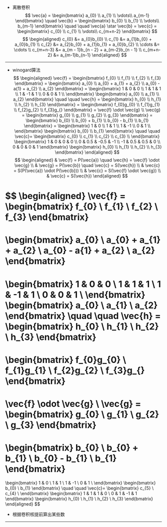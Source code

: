 - 离散卷积
$$
\vec{a} =
\begin{bmatrix}
a_{0} \\
a_{1} \\
\vdots\\
a_{m-1}
\end{bmatrix}
\quad
\vec{b} =
\begin{bmatrix}
b_{0} \\
b_{1} \\
\vdots\\
b_{m-1}
\end{bmatrix}
\quad \quad
\vec{a} \star \vec{b} = \vec{c} =
\begin{bmatrix}
c_{0} \\
c_{1} \\
\vdots\\
c_{m+n-2}
\end{bmatrix}
$$
$$
\begin{aligned}
c_{0} &= a_{0}b_{0} \\
c_{1} &= a_{1}b_{0} + a_{0}b_{1} \\
c_{2} &= a_{2}b_{0} + a_{1}b_{1} + a_{0}b_{2} \\
\cdots &= \cdots \\
c_{m+n-3} &= a_{m - 1}b_{n - 2} + a_{m-2}b_{n - 1} \\
c_{m+n-2} &= a_{m-1}b_{n-1}
\end{aligned}
$$
***
- winogard算法
$$
\begin{aligned}
\vec{f} = 
\begin{bmatrix}
f_{0} \\
f_{1} \\
f_{2} \\
f_{3} 
\end{bmatrix}
=
\begin{bmatrix}
a_{0} \\
a_{0} + a_{1} + a_{2} \\
a_{0} - a{1} + a_{2} \\
a_{2} 
\end{bmatrix}
=
\begin{bmatrix}
1 & 0 & 0 \\
1 & 1 & 1 \\
1 & -1 & 1 \\
0 & 0 & 1 \\
\end{bmatrix}
\begin{bmatrix}
a_{0} \\
a_{1} \\
a_{2}
\end{bmatrix} 
\quad \quad
\vec{h} = 
\begin{bmatrix}
h_{0} \\
h_{1} \\
h_{2} \\
h_{3} 
\end{bmatrix}
=
\begin{bmatrix}
f_{0}g_{0} \\
f_{1}g_{1} \\
f_{2}g_{2} \\
f_{3}g_{} 
\end{bmatrix}
=
\vec{f} \odot \vec{g}
\\
\vec{g} =
\begin{bmatrix}
g_{0} \\
g_{1} \\
g_{2} \\
g_{3} 
\end{bmatrix}
=
\begin{bmatrix}
b_{0} \\
b_{0} + b_{1} \\
b_{0} - b_{1} \\
b_{1} 
\end{bmatrix}
=
\begin{bmatrix}
1 & 0 \\
1 & 1 \\
1 & -1 \\
0 & 1 \\
\end{bmatrix}
\begin{bmatrix}
b_{0} \\
b_{1}
\end{bmatrix}
\quad \quad
\vec{c}=
\begin{bmatrix}
c_{0} \\
c_{1} \\
c_{2} \\
c_{3} \\
\end{bmatrix}
\begin{bmatrix}
1 & 0 & 0 & 0 \\
0 & 0.5 & -0.5 & -1 \\
-1 & 0.5 & 0.5 & 0 \\
0 & 0 & 0 & 1
\end{bmatrix}
\begin{bmatrix}
h_{0} \\
h_{1} \\
h_{2} \\
h_{3} 
\end{bmatrix}
\end{aligned}
$$
$$
\begin{aligned}
& \vec{f} = P(\vec{a}) \quad \vec{h} = \vec{f} \odot \vec{g} \\
& \vec{g} = P(\vec{b}) \quad \vec{c} = S(\vec{h}) \\
& \vec{c} = S(P(\vec{a}) \odot P(\vec{b})) \\
& \vec{c} = S(\vec{f} \odot \vec{g}) \\
& \vec{c} = S(\vec{h})
\end{aligned}
$$

$$
\begin{aligned}
\vec{f} = 
\begin{bmatrix}
f_{0} \\
f_{1} \\
f_{2} \\
f_{3} 
\end{bmatrix}
=
\begin{bmatrix}
a_{0} \\
a_{0} + a_{1} + a_{2} \\
a_{0} - a{1} + a_{2} \\
a_{2} 
\end{bmatrix}
=
\begin{bmatrix}
1 & 0 & 0 \\
1 & 1 & 1 \\
1 & -1 & 1 \\
0 & 0 & 1 \\
\end{bmatrix}
\begin{bmatrix}
a_{0} \\
a_{1} \\
a_{2}
\end{bmatrix} 
\quad \quad
\vec{h} = 
\begin{bmatrix}
h_{0} \\
h_{1} \\
h_{2} \\
h_{3} 
\end{bmatrix}
=
\begin{bmatrix}
f_{0}g_{0} \\
f_{1}g_{1} \\
f_{2}g_{2} \\
f_{3}g_{} 
\end{bmatrix}
=
\vec{f} \odot \vec{g}
\\
\vec{g} =
\begin{bmatrix}
g_{0} \\
g_{1} \\
g_{2} \\
g_{3} 
\end{bmatrix}
=
\begin{bmatrix}
b_{0} \\
b_{0} + b_{1} \\
b_{0} - b_{1} \\
b_{1} 
\end{bmatrix}
=
\begin{bmatrix}
1 & 0 \\
1 & 1 \\
1 & -1 \\
0 & 1 \\
\end{bmatrix}
\begin{bmatrix}
b_{0} \\
b_{1}
\end{bmatrix}
\quad \quad
\vec{c}=
\begin{bmatrix}
c_{5} \\
c_{4} \\
\end{bmatrix}
\begin{bmatrix}
1 & 1 & 1 & 0 \\
0 & 1 & -1 & 1
\end{bmatrix}
\begin{bmatrix}
h_{0} \\
h_{1} \\
h_{2} \\
h_{3} 
\end{bmatrix}
\end{aligned}
$$
- 根据卷积核提前算出某些数
***
